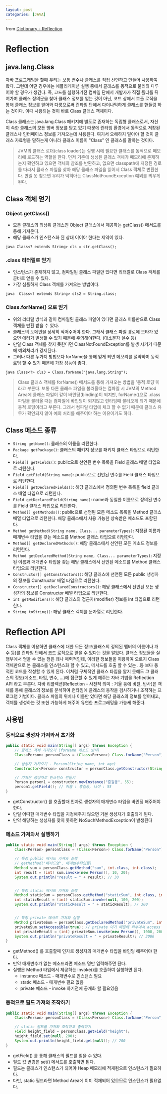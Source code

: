 ```yaml
---
layout: post
categories: [JAVA]
---
```


from [Dictionary - Reflection](https://github.com/newkayak12/Dictionary/blob/master/java/15.Reflection.md)

# Reflection

## java.lang.Class
자바 프로그래밍을 할때 우리는 보통 변수나 클래스를 직접 선언하고 만들어 사용하여 왔다. 
그런데 어떤 경우에는 애플리케이션 실행 중에서 클래스를 동적으로 불러와 다루어야 할 경우가 생긴다. 
즉, 코드를 실행하기전 컴파일 단에서 개발자가 직접 폴더를 뒤져가며 클래스 정의문을 찾아 클래스 정보를 얻는 것이 아닌, 코드 상에서 호출 로직을 통해 클래스 정보를 얻어와 다룸으로써 런타임 단에서 다이나믹하게 클래스를 핸들링 하는 것이다.
이때 사용되는 것이 바로 Class 클래스 객체이다.

Class 클래스는 java.lang.Class 패키지에 별도로 존재하는 독립형 클래스로서, 자신이 속한 클래스의 모든 멤버 정보를 담고 있기 때문에 런타임 환경에서 동적으로 저장된 클래스나 인터페이스 정보를 가져오는데 사용된다. 
여기서 오해하지 말아야 할 것이 클래스 자료형을 말하는게 아니라 클래스 이름이 "Class" 인 클래스를 말하는 것이다.


>
> JVM의 클래스 로더(class loader)는 실행 시에 필요한 클래스를 동적으로 메모리에 로드하는 역할을 한다.
> 먼저 기존에 생성된 클래스 객체가 메모리에 존재하는지 확인하고 있으면 객체의 참조를 반환하고, 
> 없으면 classpath에 지정된 경로를 따라서 클래스 파일을 찾아 해당 클래스 파일을 읽어서 Class 객체로 변환한다.
> 만일 못 찾으면 우리가 익히아는 ClassNotFoundException 예외를 띄우게 된다.
> 
> 

## Class 객체 얻기
### Object.getClass()
- 모든 클래스의 최상위 클래스인 Object 클래스에서 제공하는 getClass() 메서드를 통해 가져온다.
- 해당 클래스가 인스턴스화 된 상태 이어야 한다는 제약이 있다.

```java Class<? extends String> cls = str.getClass(); ```
### .class 리터럴로 얻기
- 인스턴스가 존재하지 않고, 컴파일된 클래스 파일만 있다면 리터럴로 Class 객체를 곧바로 얻을 수 있다.
- 가장 심플하게 Class 객체를 가져오는 방법이다.

```java  Class<? extends String> cls2 = String.class;```

### Class.forName() 으로 얻기
- 위의 리터럴 방식과 같이 컴파일된 클래스 파일이 있다면 클래스 이름만으로 Class 객체를 반환 받을 수 있다.
- 클래스의 도메인을 상세히 적어주어야 한다. 그래서 클래스 파일 경로에 오타가 있으면 에러가 발생할 수 있기 때문에 주의해야한다. (대소문자 실수 등)
- 만일 Class 객체를 찾지 못한다면 ClassNotFoundException를 발생 시키기 때문에 예외처리가 강제된다.
- 그러나 다른 두가지 방법보다 forName을 통해 얻게 되면 메모리를 절약하며 동적 로딩 할 수 있기 때문에 가장 성능이 좋다.

```java Class<?> cls3 = Class.forName("java.lang.String"); ```

>
> Class 클래스 객체를 forName() 메서드를 통해 가져오는 방법을 '동적 로딩'이라고 부른다. 
> 보통 다른 클래스 파일을 불러올때는 컴파일 시 JVM의 Method Area에 클래스 파일이 같이 바인딩(binding)이 되지만, forName()으로 .class파일을 불러올 때는 컴파일에 바인딩이 되지않고 런타임때 불러오게 되기 때문에 동적 로딩이라고 부른다.
> 그래서 컴파일 타입에 체크 할 수 없기 때문에 클래스 유무가 확인되지 않아 예외 처리를 해주어야 하는 이유이기도 하다.
> 

## Class 메소드 종류
- `String getName()`: 클래스의 이름을 리턴한다.
- `Package getPackage()`: 클래스의 패키지 정보를 패키지 클래스 타입으로 리턴한다.
- `Field[] getFields()`: public으로 선언된 변수 목록을 Field 클래스 배열 타입으로 리턴한다.
- `Field getField(String name)`: public으로 선언된 변수를 Field 클래스 타입으로 리턴한다.
- `Field[] getDeclaredFields()`: 해당 클래스에서 정의된 변수 목록을 field 클래스 배열 타입으로 리턴한다.
- `Field getDeclaredField(String name)`: name과 동일한 이름으로 정의된 변수를 Field 클래스 타입으로 리턴한다.
- `Method[] getMethods()`: public으로 선언된 모든 메소드 목록을 Method 클래스 배열 타입으로 리턴한다. 해당 클래스에서 사용 가능한 상속받은 메소드도 포함된다.
- `Method getMethod(String name, Class... parameterTypes)`: 지정된 이름과 매개변수 타입을 갖는 메소드를 Method 클래스 타입으로 리턴한다.
- `Method[] getDeclaredMethods()`: 해당 클래스에서 선언된 모든 메소드 정보를 리턴한다.
- `Method getDeclaredMethod(String name, Class... parameterTypes)`: 지정된 이름과 매개변수 타입을 갖는 해당 클래스에서 선언된 메소드를 Method 클래스 타입으로 리턴한다.
- `Constructor[] getConstructors()`: 해당 클래스에 선언된 모든 public 생성자의 정보를 Constructor 배열 타입으로 리턴한다.
- `Constructor[] getDeclaredConstructors()`: 해당 클래스에서 선언된 모든 생성자의 정보를 Constructor 배열 타입으로 리턴한다.
- `int getModifiers()`: 해당 클래스의 접근자(modifier) 정보를 int 타입으로 리턴한다.
- `String toString()`: 해당 클래스 객체를 문자열로 리턴한다.

# Reflection API
Class 객체를 이용하면 클래스에 대한 모든 정보(클래스의 정의된 멤버의 이름이나 개수 등)를 런타임 단에서 코드 로직으로 얻을 수 있다는 것을 알았다.
클래스 정보들을 실행부에서 얻을 수 있는 점은 꽤나 매력적인데, 이러한 정보들을 이용하여 오로지 Class 객체만으로 본 클래스를 인스턴스화 할 수 있고,
메서드를 호출 할 수 있는 ..등 보다 동적인 코드를 작성할 수 있게 된다. 이처럼 구체적인 클래스 타입을 알지 못해도 그 클래스의 정보(메소드, 타입, 변수, ...)에 접근할 수 있게 해주는 자바 기법을 Reflection API 라고 부른다.
자바 리플렉션(Reflection - 사전적 의미 : 거울 등에 비친, 반사)은 객체를 통해 클래스의 정보를 분석하여 런타임에 클래스의 동작을 검사하거나 조작하는 프로그램 기법이다.
클래스 파일의 위치나 이름만 있다면 해당 클래스의 정보를 얻어내고, 객체를 생성하는 것 또한 가능하게 해주어 유연한 프로그래밍을 가능케 해준다.

## 사용법
### 동적으로 생성자 가져와서 초기화
```java
public static void main(String[] args) throws Exception {
    // 클래스 객체 가져오기 (forName 메소드 방식)
    Class<Person> personClass = (Class<Person>) Class.forName("Person");

    // 생성자 가져오기 - Person(String name, int age)
    Constructor<Person> constructor = personClass.getConstructor(String.class, int.class); // getConstructor 인자로 생성자의 매개변수 타입을 바인딩 해주어야 한다.

    // 가져온 생성자로 인스턴스 만들기
    Person person1 = constructor.newInstance("홍길동", 55);
    person1.getField(); // 이름 : 홍길동, 나이 : 55
}
```

- getConstructor() 를 호출할때 인자로 생성자의 매개변수 타입을 바인딩 해주어야 한다.
- 만일 어떠한 매개변수 타입을 지정해주지 않으면 기본 생성자가 호출되게 된다.
- 만약 해당하는 생성자를 찾지 못하면 NoSuchMethodException이 발생된다

### 메소드 가져와서 실행하기
```java
public static void main(String[] args) throws Exception {
    Class<Person> personClass = (Class<Person>) Class.forName("Person");

    // 특정 public 메서드 가져와 실행
    // getMethod("메서드명", 매개변수타입들)
    Method sum = personClass.getMethod("sum", int.class, int.class);
    int result = (int) sum.invoke(new Person(), 10, 20);
    System.out.println("result = " + result); // 30


    // 특정 static 메서드 가져와 실행
    Method staticSum = personClass.getMethod("staticSum", int.class, int.class);
    int staticResult = (int) staticSum.invoke(null, 100, 200);
    System.out.println("staticResult = " + staticResult); // 300


    // 특정 private 메서드 가져와 실행
    Method privateSum = personClass.getDeclaredMethod("privateSum", int.class, int.class);
    privateSum.setAccessible(true); // private 이기 때문에 외부에서 access 할 수 있도록 설정
    int privateResult = (int) privateSum.invoke(new Person(), 1000, 2000);
    System.out.println("privateResult = " + privateResult); // 3000
}
```

- getMethod() 를 호출할때 인자로 생성자의 매개변수 타입을 바인딩 해주어야 한다.
- 만약 매개변수가 없는 메소드라면 메소드 명만 입력해주면 된다.
- 실행은 Method 타입에서 제공하는 invoke()를 호출하여 실행하면 된다.
  - instance 메소드 - 매개변수로 인스턴스 필요
  - static 메소드 - 매개변수 필요 없음
  - private 메소드 - invoke 하기전에 공개화 할 필요있음

### 동적으로 필드 가져와 조작하기 
```java
public static void main(String[] args) throws Exception {
    Class<Person> personClass = (Class<Person>) Class.forName("Person");

    // static 필드를 가져와 조작하고 출력하기
    Field height_field = personClass.getField("height");
    height_field.set(null, 200);
    System.out.println(height_field.get(null)); // 200
}
```

- getField() 를 통해 클래스의 필드를 얻을 수 있다.
- 필드 값 변경은 set() 메서드를 호출하면 된다.
- 필드는 클래스가 인스턴스가 되어야 Heap 메모리에 적재됨으로 인스턴스가 필요하다.
- 다만, static 필드라면 Method Area에 이미 적재되어 있으므로 인스턴스가 필요없다.